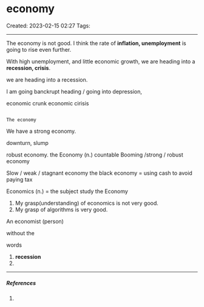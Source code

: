 # economy
Created: 2023-02-15 02:27
Tags: 
____

The economy is not good. I think the rate of __inflation, unemployment__ is going to rise even further.

With high unemployment, and little economic growth, we are heading into a __recession, crisis__.

we are heading into a recession.

I am going banckrupt
heading / going into depression, 

economic crunk
economic cirisis

```ad-danger 

The economy

```

We have a strong economy.


downturn, slump

robust economy.
the Economy (n.) countable
Booming  /strong / robust economy

Slow / weak / stagnant economy
the black economy = using cash to avoid paying tax

Economics (n.) = the subject study the Economy


1. My grasp(understanding) of economics is not very good.
2. My grasp of algorithms is very good.


An economist (person)

without the

words
1. __recession__
2. 

_____
##### References
1.

